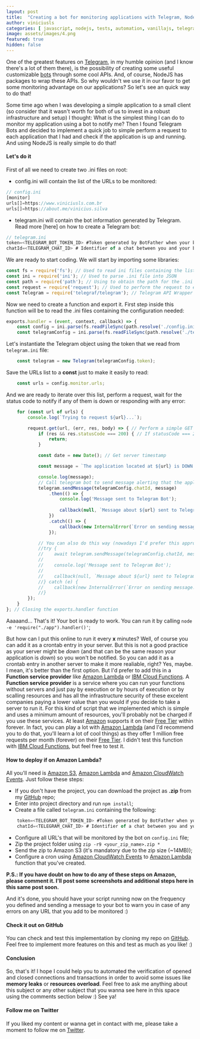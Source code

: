 ```yaml
---
layout: post
title:  "Creating a bot for monitoring applications with Telegram, NodeJS and Amazon Lambda"
author: viniciusls
categories: [ javascript, nodejs, tests, automation, vanillajs, telegram, bot, monitoring, aws, lambda ]
image: assets/images/4.png
featured: true
hidden: false
---
```


One of the greatest features on [Telegram](https://telegram.org/), in my humble opinion (and I know there's a lot of them there), is the possibility of creating some useful customizable [bots](https://core.telegram.org/bots) through some cool APIs. And, of course, NodeJS has packages to wrap these APIs. So why wouldn't we use it in our favor to get some monitoring advantage on our applications? So let's see an quick way to do that!

Some time ago when I was developing a simple application to a small client (so consider that it wasn't worth for both of us to invest in a robust infrastructure and setup) I thought: What is the simplest thing I can do to monitor my application using a bot to notify me? Then I found Telegram Bots and decided to implement a quick job to simple perform a request to each application that I had and check if the application is up and running. And using NodeJS is really simple to do that!

#### Let's do it

First of all we need to create two .ini files on root:

- config.ini will contain the list of the URLs to be monitored:
```javascript
// config.ini
[monitor]
urls[]=https://www.viniciusls.com.br
urls[]=https://about.me/vinicius.silva
```

- telegram.ini will contain the bot information generated by Telegram. Read more [here] on how to create a Telegram bot:
```javascript
// telegram.ini
token=<TELEGRAM_BOT_TOKEN_ID> #Token generated by BotFather when your bot was created on Telegram;
chatId=<TELEGRAM_CHAT_ID> # Identifier of a chat between you and your bot on Telegram.
```

We are ready to start coding. We will start by importing some libraries:

```javascript
const fs = require('fs'); // Used to read ini files containing the list of applications to be monitored and Telegram configuration
const ini = require('ini'); // Used to parse .ini file into JSON
const path = require('path'); // Using to obtain the path for the .ini files
const request = require('request'); // Used to perform the request to each endpoint to be monitored
const Telegram = require('telegraf/telegram'); // Telegram API Wrapper (you can use any other of your preference)
```

Now we need to create a function and export it. First step inside this function will be to read the .ini files containing the configuration needed:

```javascript
exports.handler = (event, context, callback) => {
    const config = ini.parse(fs.readFileSync(path.resolve('./config.ini'), 'utf-8')); // This is the .ini file containing the list of URLs to be monitored. First we resolve its path, then we read it (no need to be asynchronous in this example) and finally we parse it to a JSON object
    const telegramConfig = ini.parse(fs.readFileSync(path.resolve('./telegram.ini'), 'utf-8')); // This is the .ini file containing the Telegram Bot configuration. First we resolve its path, then we read it (no need to be asynchronous in this example) and finally we parse it to a JSON object
```

Let's instantiate the Telegram object using the token that we read from `telegram.ini` file:

```javascript
    const telegram = new Telegram(telegramConfig.token);
```

Save the URLs list to a **const** just to make it easily to read:

```javascript
    const urls = config.monitor.urls;
```

And we are ready to iterate over this list, perform a request, wait for the status code to notify if any of them is down or responding with any error:

```javascript
    for (const url of urls) {
        console.log(`Trying to request ${url}...`);

        request.get(url, (err, res, body) => { // Perform a simple GET request to the URL. I'd recommend you to implement a simple URL returning a cool message or even a test database response (to check if database connectivity is working).
            if (res && res.statusCode === 200) { // If statusCode === 200, then the request is successful, so no need to be alerted (but you can if you wanna)
                return;
            }

            const date = new Date(); // Get server timestamp

            const message = `The application located at ${url} is DOWN on ${date}!`; // Create a cool message to be sent on the alert

            console.log(message);
            // Call telegram bot to send message alerting that the application is down!
            telegram.sendMessage(telegramConfig.chatId, message)
                .then(() => {
                    console.log('Message sent to Telegram Bot');
                    
                    callback(null, `Message about ${url} sent to Telegram Bot`); // Call the callback received as handler function parameter
                })
                .catch(() => {
                    callback(new InternalError(`Error on sending message! Message: ${message}`)); // Call the callback received as handler function parameter
                });

            // You can also do this way (nowadays I'd prefer this approach)
            //try {
            //    await telegram.sendMessage(telegramConfig.chatId, message);
            //
            //    console.log('Message sent to Telegram Bot');
            //        
            //    callback(null, `Message about ${url} sent to Telegram Bot`); // Call the callback received as handler function parameter
            //} catch (e) {
            //    callback(new InternalError(`Error on sending message! Message: ${message}. Error: ${e}`));  // Call the callback received as handler function parameter
            //}
        });
    }
}; // Closing the exports.handler function
```

Aaaaand... That's it! Your bot is ready to work. You can run it by calling `node -e 'require("./app").handler()'`;

But how can I put this online to run it every **x** minutes? Well, of course you can add it as a crontab entry in your server. But this is not a good practice as your server might be *down* (and that can be the same reason your application is *down*) so you won't be notified. So you can add it as a crontab entry in another server to make it more realiable, right? Yes, maybe. I mean, it's better than the first option. But I'd prefer to add this in a **Function service provider** like [Amazon Lambda](https://aws.amazon.com/lambda/) or [IBM Cloud Functions](https://cloud.ibm.com/functions). A **Function service provider** is a service where you can run your functions without servers and just pay by execution or by hours of execution or by scalling resources and has all the infrastructure security of these excelent companies paying a lower value than you would if you decide to take a server to run it. For this kind of script that we implemented which is simple and uses a minimum amount of resources, you'll probably not be charged if you use these services. At least [Amazon](https://aws.amazon.com/) supports it on their [Free Tier](https://aws.amazon.com/free/?nc1=h_ls&all-free-tier.sort-by=item.additionalFields.SortRank&all-free-tier.sort-order=asc&all-free-tier.q=Lambda&all-free-tier.q_operator=AND) within forever. In fact, you can play a lot with [Amazon Lambda](https://aws.amazon.com/lambda/) (and I'd recommend you to do that, you'll learn a lot of cool things) as they offer 1 million free requests per month (forever) on their [Free Tier](https://aws.amazon.com/free/?nc1=h_ls&all-free-tier.sort-by=item.additionalFields.SortRank&all-free-tier.sort-order=asc&all-free-tier.q=Lambda&all-free-tier.q_operator=AND). I didn't test this function with [IBM Cloud Functions](https://cloud.ibm.com/functions), but feel free to test it.

#### How to deploy if on Amazon Lambda?

All you'll need is [Amazon S3](https://aws.amazon.com/s3/), [Amazon Lambda](https://aws.amazon.com/lambda/) and [Amazon CloudWatch Events](https://docs.aws.amazon.com/AmazonCloudWatch/latest/events/WhatIsCloudWatchEvents.html). Just follow these steps:

- If you don't have the project, you can download the project as **.zip** from my [GitHub](https://github.com/viniciusls/nodejs-telegram-updownbot) repo;
- Enter into project directory and run `npm install`;
- Create a file called `telegram.ini` containing the following:
```javascript
    token=<TELEGRAM_BOT_TOKEN_ID> #Token generated by BotFather when your bot was created on Telegram;
    chatId=<TELEGRAM_CHAT_ID> # Identifier of a chat between you and your bot on Telegram.
```
- Configure all URL's that will be monitored by the bot on `config.ini` file;
- Zip the project folder using `zip -r9 <your_zip_name>.zip *`
- Send the zip to Amazon S3 (it's mandatory due to the zip size (~14MB));
- Configure a cron using [Amazon CloudWatch Events](https://docs.aws.amazon.com/AmazonCloudWatch/latest/events/WhatIsCloudWatchEvents.html) to [Amazon Lambda](https://aws.amazon.com/lambda/) function that you've created.

**P.S.: If you have doubt on how to do any of these steps on Amazon, please comment it. I'll post some screenshots and additional steps here in this same post soon.**

And it's done, you should have your script running now on the frequency you defined and sending a message to your bot to warn you in case of any errors on any URL that you add to be monitored :)

#### Check it out on GitHub

You can check and test this implementation by cloning my repo on [GitHub](https://github.com/viniciusls/nodejs-telegram-updownbot). Feel free to implement more features on this and test as much as you like! :)

#### Conclusion

So, that's it! I hope I could help you to automated the verification of opened and closed connections and transactions in order to avoid some issues like **memory leaks** or **resources overload**. Feel free to ask me anything about this subject or any other subject that you wanna see here in this space using the comments section below :) See ya!

#### Follow me on Twitter

If you liked my content or wanna get in contact with me, please take a moment to follow me on [Twitter](https://twitter.com/iViinii).